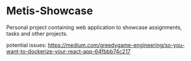# Metis-Showcase
Personal project containing web application to showcase assignments, tasks and other projects.

potential issues: https://medium.com/greedygame-engineering/so-you-want-to-dockerize-your-react-app-64fbbb74c217